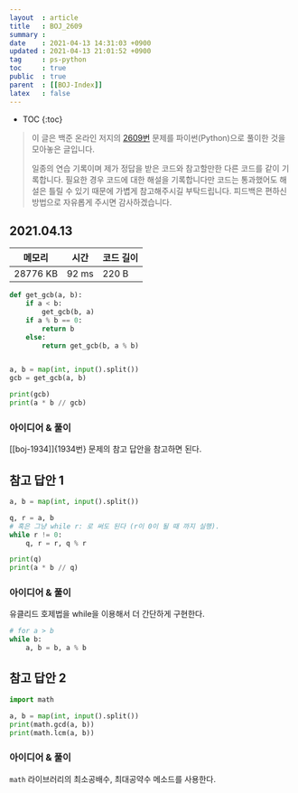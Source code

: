 ```yaml
---
layout  : article
title   : BOJ_2609
summary : 
date    : 2021-04-13 14:31:03 +0900
updated : 2021-04-13 21:01:52 +0900
tag     : ps-python
toc     : true
public  : true
parent  : [[BOJ-Index]]
latex   : false
---
```

* TOC
{:toc}

> 이 글은 백준 온라인 저지의 [2609번](https://www.acmicpc.net/problem/2609) 문제를 파이썬(Python)으로 풀이한 것을 모아놓은 글입니다.
>
> 일종의 연습 기록이며 제가 정답을 받은 코드와 참고할만한 다른 코드를 같이 기록합니다. 필요한 경우 코드에 대한 해설을 기록합니다만 코드는 통과했어도 해설은 틀릴 수 있기 때문에 가볍게 참고해주시길 부탁드립니다. 피드백은 편하신 방법으로 자유롭게 주시면 감사하겠습니다.

## 2021.04.13

| 메모리    | 시간  | 코드 길이 |
| --------- | ----- | --------- |
| 28776 KB  | 92 ms | 220 B     |

```python
def get_gcb(a, b):
    if a < b:
        get_gcb(b, a)
    if a % b == 0:
        return b
    else:
        return get_gcb(b, a % b)


a, b = map(int, input().split())
gcb = get_gcb(a, b)

print(gcb)
print(a * b // gcb)
```

### 아이디어 & 풀이

[[boj-1934]]{1934번} 문제의 참고 답안을 참고하면 된다.

## 참고 답안 1

```python
a, b = map(int, input().split())

q, r = a, b
# 혹은 그냥 while r: 로 써도 된다 (r이 0이 될 때 까지 실행).
while r != 0:
    q, r = r, q % r

print(q)
print(a * b // q)
```

### 아이디어 & 풀이

유클리드 호제법을 while을 이용해서 더 간단하게 구현한다.

```python
# for a > b
while b:
    a, b = b, a % b
```

## 참고 답안 2

```python
import math

a, b = map(int, input().split())
print(math.gcd(a, b))
print(math.lcm(a, b))
```

### 아이디어 & 풀이

`math` 라이브러리의 최소공배수, 최대공약수 메소드를 사용한다.
